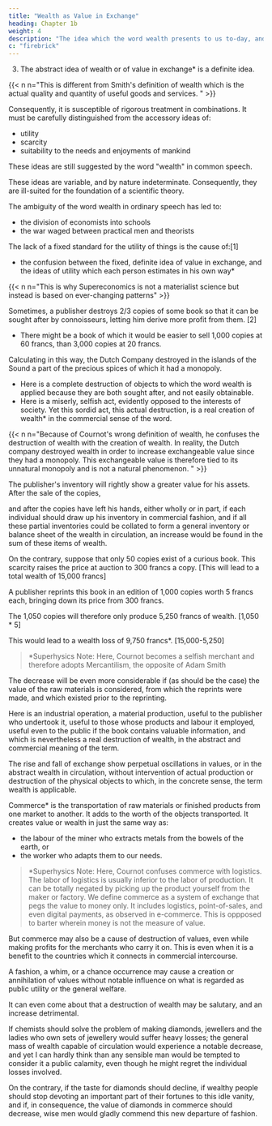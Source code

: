 ```yaml
---
title: "Wealth as Value in Exchange"
heading: Chapter 1b
weight: 4
description: "The idea which the word wealth presents to us to-day, and which is relative to our state of civilization, could not have been grasped by men of Teutonic stock"
c: "firebrick"
---
```




3. The abstract idea of wealth or of value in exchange* is a definite idea.

{{< n n="This is different from Smith's definition of wealth which is the actual quality and quantity of useful goods and services. " >}}



Consequently, it is susceptible of rigorous treatment in combinations. It must be carefully distinguished from the accessory ideas of:
- utility
- scarcity
- suitability to the needs and enjoyments of mankind

These ideas are still suggested by the word "wealth" in common speech.

 <!-- still suggests   -->

These ideas are variable, and by nature indeterminate. Consequently, they are ill-suited for the foundation of a scientific theory. 



The ambiguity of the word wealth in ordinary speech has led to: 
- the division of economists into schools
- the war waged between practical men and theorists


The lack of a fixed standard for the utility of things is the cause of:[1]
- the confusion between the fixed, definite idea of value in exchange, and the ideas of utility which each person estimates in his own way*

{{< n n="This is why Supereconomics is not a materialist science but instead is based on ever-changing patterns" >}}



Sometimes, a publisher destroys 2/3 copies of some book so that it can be sought after by connoisseurs, letting him derive more profit from them. [2]

<!-- , having in store an unsalable stock of some work, useful and , but of which too many copies were originally printed in view of the class of readers for whom it was intended, has sacrificed and destroyed two-thirds of the number, expecting to derive more profit from the remainder than firom the entire edition. -->

- There might be a book of which it would be easier to sell 1,000 copies at 60 francs, than 3,000 copies at 20 francs. 

Calculating in this way, the Dutch Company destroyed in the islands of the Sound a part of the precious spices of which it had a monopoly. 
- Here is a complete destruction of objects to which the word wealth is applied because they are both sought after, and not easily obtainable. 
- Here is a miserly, selfish act, evidently opposed to the interests of society. Yet this sordid act, this actual destruction, is a real creation of wealth* in the commercial sense of the word. 

{{< n n="Because of Cournot's wrong definition of wealth, he confuses the destruction of wealth with the creation of wealth. In reality, the Dutch company destroyed wealth in order to increase exchangeable value since they had a monopoly. This exchangeable value is therefore tied to its unnatural monopoly and is not a natural phenomenon.  " >}}


The publisher's inventory will rightly show a greater value for his assets. After the sale of the copies, 

 and after the copies have left his hands, either wholly or in part, if each individual should draw up his inventory in commercial fashion, and if all these partial inventories could be collated to form a general inventory or balance sheet of the wealth in circulation, an increase would be found in the sum of these items of wealth.

On the contrary, suppose that only 50 copies exist of a curious book. This scarcity raises the price at auction to 300 francs a copy. [This will lead to a total wealth of 15,000 francs]

A publisher reprints this book in an edition of 1,000 copies worth 5 francs each, bringing down its price from 300 francs. 

<!-- He will reduce the other copies to extreme scarcity raising the price to an exaggerated value.  -->

 <!-- which their  had caused.  -->

The 1,050 copies will therefore only produce 5,250 francs of wealth. [1,050 * 5]

This would lead to a wealth loss of 9,750 francs*. [15,000-5,250]

> *Superhysics Note: Here, Cournot becomes a selfish merchant and therefore adopts Mercantilism, the opposite of Adam Smith 


 <!-- into the sum of wealth which can be inventoried, and this sum will thus have suffered a loss of   -->

The decrease will be even more considerable if (as should be the case) the value of the raw materials is considered, from which the reprints were made, and which existed prior to the reprinting. 

Here is an industrial operation, a material production, useful to the publisher who undertook it, useful to those whose products and labour it employed, useful even to the public if the book contains valuable information, and which is nevertheless a real destruction of wealth, in the abstract and commercial meaning of the term.

The rise and fall of exchange show perpetual oscillations in values, or in the abstract wealth in circulation, without intervention of actual production or destruction of the physical objects to which, in the concrete sense, the term wealth is applicable.

<!-- It has been long remarked, and justly, that  -->

Commerce* is the transportation of raw materials or finished products from one market to another. It adds to the worth of the objects transported. It creates value or wealth in just the same way as:
- the labour of the miner who extracts metals from the bowels of the earth, or
- the worker who adapts them to our needs.

> *Superhysics Note: Here, Cournot confuses commerce with logistics. The labor of logistics is usually inferior to the labor of production. It can be totally negated by picking up the product yourself from the maker or factory. We define commerce as a system of exchange that pegs the value to money only. It includes logistics, point-of-sales, and even digital payments, as observed in e-commerce. This is oppposed to barter wherein money is not the measure of value.


<!-- What ought to have been added, and what we shall have occasion to develop, is that  -->

But commerce may also be a cause of destruction of values, even while making profits for the merchants who carry it on. This is even when it is a benefit to the countries which it connects in commercial intercourse.

A fashion, a whim, or a chance occurrence may cause a creation or annihilation of values without notable influence on what is regarded as public utility or the general welfare. 

It can even come about that a destruction of wealth may be salutary, and an increase detrimental. 

If chemists should solve the problem of making diamonds, jewellers and the ladies who own sets of jewellery would suffer heavy losses; the general mass of wealth capable of circulation would experience a notable decrease, and yet I can hardly think than any sensible man would be tempted to consider it a public calamity, even though he might regret the individual losses involved. 

On the contrary, if the taste for diamonds should decline, if wealthy people should stop devoting an important part of their fortunes to this idle vanity, and if, in consequence, the value of diamonds in commerce should decrease, wise men would gladly commend this new departure of fashion.

